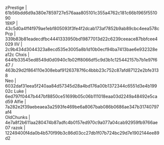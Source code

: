 zPrestige | 61b56bdd6d9a380e7859727e576aaa805101c355a4762c181c66b1965f551090                                                                                                     
19XP | 43c5d0a4ff4f979ae1ebf805093f3fe4f2dcab173af7852b9ab89cbc4eea578c                                                                                                             
Pcp | 339b83b81eadecdfbc4441333950bd19877013d22c6239ceeace87bbfcee4029                                                                                                              IIV | 2c9b434d3044323a8ecd535e3005a8b1d10b0ecf94ba7413bae6e932328ea12c                                                                                                              Chxis | 644fb33545ed8549d0d0940c1b02ff8066df5c9d3b1c125442157b7b1e97f647 / 463b29d2f864110e308ebaf91263787f6c4bbb23c752c87afd87122e2bfe3138                                         
Neo | 6032daf31eea5f240aa84d57345d28a4bd176a00b1372344c6551d3e4b19902c
Luke | 6ed797f0447b447bf8850ce51699b05c06b111018eaa03d2249a48492e5cad59
Alfie | 7a282e2f39aebeaea3a2593fe469be6a8067bab086b0686ae347b31740797af4                                                                                                          
OldChunks | 4e7a8f2b611aa280474b87adfc4b0157ed970c9a077a04cab92959fb9766ae07
razok | 12249400f4da0b4b570f99b3c86d03cc27db1f07b724bc29d7e1902144ee89d2
